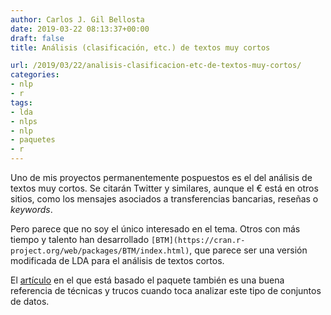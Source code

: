 ```yaml
---
author: Carlos J. Gil Bellosta
date: 2019-03-22 08:13:37+00:00
draft: false
title: Análisis (clasificación, etc.) de textos muy cortos

url: /2019/03/22/analisis-clasificacion-etc-de-textos-muy-cortos/
categories:
- nlp
- r
tags:
- lda
- nlps
- nlp
- paquetes
- r
---
```





Uno de mis proyectos permanentemente pospuestos es el del análisis de textos muy cortos. Se citarán Twitter y similares, aunque el € está en otros sitios, como los mensajes asociados a transferencias bancarias, reseñas o _keywords_.







Pero parece que no soy el único interesado en el tema. Otros con más tiempo y talento han desarrollado `[BTM](https://cran.r-project.org/web/packages/BTM/index.html)`, que parece ser una versión modificada de LDA para el análisis de textos cortos.







El [artículo](https://github.com/xiaohuiyan/xiaohuiyan.github.io/blob/master/paper/BTM-WWW13.pdf) en el que está basado el paquete también es una buena referencia de técnicas y trucos cuando toca analizar este tipo de conjuntos de datos.



